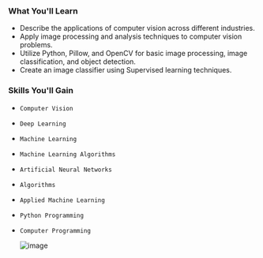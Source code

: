 ### What You'll Learn

- Describe the applications of computer vision across different industries.
- Apply image processing and analysis techniques to computer vision problems.
- Utilize Python, Pillow, and OpenCV for basic image processing, image classification, and object detection.
- Create an image classifier using Supervised learning techniques.

### Skills You'll Gain

- `Computer Vision`
- `Deep Learning`
- `Machine Learning`
- `Machine Learning Algorithms`
- `Artificial Neural Networks`
- `Algorithms`
- `Applied Machine Learning`
- `Python Programming`
- `Computer Programming`

  ![image](https://github.com/Eng-Ahmed-Rifai/IBM-AI-Engineering-Professional-Certificate/assets/110114267/33f2c71f-fa5e-4c45-9175-7f254df08928)
